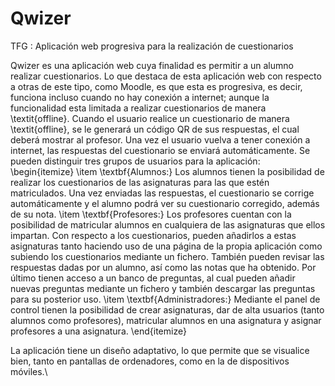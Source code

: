 # Qwizer
 TFG : Aplicación web progresiva para la realización de cuestionarios
 
 Qwizer es una aplicación web cuya finalidad es permitir a un alumno realizar cuestionarios. Lo que destaca de esta aplicación web con respecto a otras de este tipo, como Moodle, es que esta es progresiva, es decir, funciona incluso cuando no hay conexión a internet; aunque la funcionalidad esta limitada a realizar cuestionarios de manera \textit{offline}. Cuando el usuario realice un cuestionario de manera \textit{offline}, se le generará un código QR de sus respuestas, el cual deberá mostrar al profesor. Una vez el usuario vuelva a tener conexión a internet, las respuestas del cuestionario se enviará automáticamente. Se pueden distinguir tres grupos de usuarios para la aplicación:
\begin{itemize}
	\item \textbf{Alumnos:} Los alumnos tienen la posibilidad de realizar los cuestionarios de las asignaturas para las que estén matriculados. Una vez enviadas las respuestas, el cuestionario se corrige automáticamente y el alumno podrá ver su cuestionario corregido, además de su nota.
	\item \textbf{Profesores:} Los profesores cuentan con la posibilidad de matricular alumnos en cualquiera de las asignaturas que ellos impartan. Con respecto a los cuestionarios, pueden añadirlos a estas asignaturas tanto haciendo uso de una página de la propia aplicación como subiendo los cuestionarios mediante un fichero. También pueden revisar las respuestas dadas por un alumno, así como las notas que ha obtenido. Por último tienen acceso a un banco de preguntas, al cual pueden añadir nuevas preguntas mediante un fichero y también descargar las preguntas para su posterior uso.
	\item \textbf{Administradores:} Mediante el panel de control tienen la posibilidad de crear asignaturas, dar de alta usuarios (tanto alumnos como profesores), matricular alumnos en una asignatura y asignar profesores a una asignatura.
\end{itemize}

La aplicación tiene un diseño adaptativo, lo que permite que se visualice bien, tanto en pantallas de ordenadores, como en la de dispositivos móviles.\\
